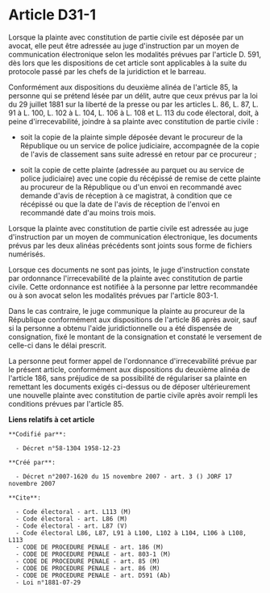 # Article D31-1

Lorsque la plainte avec constitution de partie civile est déposée par un avocat, elle peut être adressée au juge
d'instruction par un moyen de communication électronique selon les modalités prévues par l'article D. 591, dès lors que les
dispositions de cet article sont applicables à la suite du protocole passé par les chefs de la juridiction et le barreau.

Conformément aux dispositions du deuxième alinéa de l'article 85, la personne qui se prétend lésée par un délit, autre que
ceux prévus par la loi du 29 juillet 1881 sur la liberté de la presse ou par les articles L. 86, L. 87, L. 91 à L. 100, L.
102 à L. 104, L. 106 à L. 108 et L. 113 du code électoral, doit, à peine d'irrecevabilité, joindre à sa plainte avec
constitution de partie civile :

- soit la copie de la plainte simple déposée devant le procureur de la République ou un service de police judiciaire,
accompagnée de la copie de l'avis de classement sans suite adressé en retour par ce procureur ;

- soit la copie de cette plainte (adressée au parquet ou au service de police judiciaire) avec une copie du récépissé de
remise de cette plainte au procureur de la République ou d'un envoi en recommandé avec demande d'avis de réception à ce
magistrat, à condition que ce récépissé ou que la date de l'avis de réception de l'envoi en recommandé date d'au moins trois
mois.

Lorsque la plainte avec constitution de partie civile est adressée au juge d'instruction par un moyen de communication
électronique, les documents prévus par les deux alinéas précédents sont joints sous forme de fichiers numérisés.

Lorsque ces documents ne sont pas joints, le juge d'instruction constate par ordonnance l'irrecevabilité de la plainte avec
constitution de partie civile. Cette ordonnance est notifiée à la personne par lettre recommandée ou à son avocat selon les
modalités prévues par l'article 803-1.

Dans le cas contraire, le juge communique la plainte au procureur de la République conformément aux dispositions de l'article
86 après avoir, sauf si la personne a obtenu l'aide juridictionnelle ou a été dispensée de consignation, fixé le montant de
la consignation et constaté le versement de celle-ci dans le délai prescrit.

La personne peut former appel de l'ordonnance d'irrecevabilité prévue par le présent article, conformément aux dispositions
du deuxième alinéa de l'article 186, sans préjudice de sa possibilité de régulariser sa plainte en remettant les documents
exigés ci-dessus ou de déposer ultérieurement une nouvelle plainte avec constitution de partie civile après avoir rempli les
conditions prévues par l'article 85.

**Liens relatifs à cet article**

	**Codifié par**:

	  - Décret n°58-1304 1958-12-23

	**Créé par**:

	  - Décret n°2007-1620 du 15 novembre 2007 - art. 3 () JORF 17 novembre 2007

	**Cite**:

	  - Code électoral - art. L113 (M)
	  - Code électoral - art. L86 (M)
	  - Code électoral - art. L87 (V)
	  - Code électoral L86, L87, L91 à L100, L102 à L104, L106 à L108, L113
	  - CODE DE PROCEDURE PENALE - art. 186 (M)
	  - CODE DE PROCEDURE PENALE - art. 803-1 (M)
	  - CODE DE PROCEDURE PENALE - art. 85 (M)
	  - CODE DE PROCEDURE PENALE - art. 86 (M)
	  - CODE DE PROCEDURE PENALE - art. D591 (Ab)
	  - Loi n°1881-07-29
